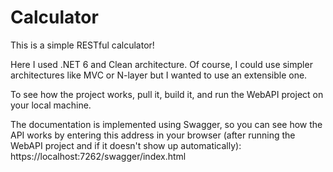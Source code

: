 # Calculator
This is a simple RESTful calculator!

Here I used .NET 6 and Clean architecture. Of course, I could use simpler architectures like MVC or N-layer but I wanted to use an extensible one.


To see how the project works, pull it, build it, and run the WebAPI project on your local machine.

The documentation is implemented using Swagger, so you can see how the API works by entering this address in your browser (after running the WebAPI project and if it doesn't show up automatically): https://localhost:7262/swagger/index.html
